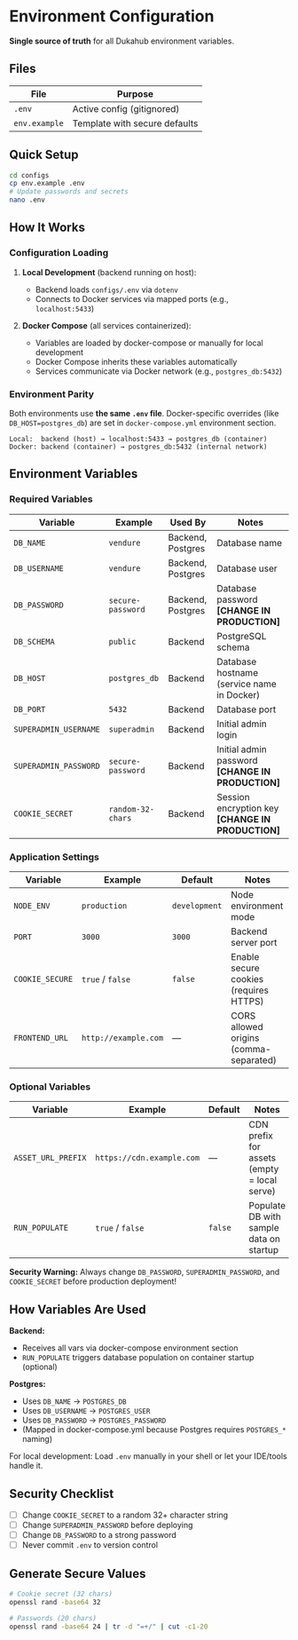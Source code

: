 # Environment Configuration

**Single source of truth** for all Dukahub environment variables.

## Files

| File          | Purpose                       |
| ------------- | ----------------------------- |
| `.env`        | Active config (gitignored)    |
| `env.example` | Template with secure defaults |

## Quick Setup

```bash
cd configs
cp env.example .env
# Update passwords and secrets
nano .env
```

## How It Works

### Configuration Loading

1. **Local Development** (backend running on host):

   - Backend loads `configs/.env` via `dotenv`
   - Connects to Docker services via mapped ports (e.g., `localhost:5433`)

2. **Docker Compose** (all services containerized):
   - Variables are loaded by docker-compose or manually for local development
   - Docker Compose inherits these variables automatically
   - Services communicate via Docker network (e.g., `postgres_db:5432`)

### Environment Parity

Both environments use **the same `.env` file**. Docker-specific overrides (like `DB_HOST=postgres_db`) are set in `docker-compose.yml` environment section.

```
Local:  backend (host) → localhost:5433 → postgres_db (container)
Docker: backend (container) → postgres_db:5432 (internal network)
```

## Environment Variables

### Required Variables

| Variable              | Example           | Used By           | Notes                                             |
| --------------------- | ----------------- | ----------------- | ------------------------------------------------- |
| `DB_NAME`             | `vendure`         | Backend, Postgres | Database name                                     |
| `DB_USERNAME`         | `vendure`         | Backend, Postgres | Database user                                     |
| `DB_PASSWORD`         | `secure-password` | Backend, Postgres | Database password **[CHANGE IN PRODUCTION]**      |
| `DB_SCHEMA`           | `public`          | Backend           | PostgreSQL schema                                 |
| `DB_HOST`             | `postgres_db`     | Backend           | Database hostname (service name in Docker)        |
| `DB_PORT`             | `5432`            | Backend           | Database port                                     |
| `SUPERADMIN_USERNAME` | `superadmin`      | Backend           | Initial admin login                               |
| `SUPERADMIN_PASSWORD` | `secure-password` | Backend           | Initial admin password **[CHANGE IN PRODUCTION]** |
| `COOKIE_SECRET`       | `random-32-chars` | Backend           | Session encryption key **[CHANGE IN PRODUCTION]** |

### Application Settings

| Variable        | Example              | Default       | Notes                                  |
| --------------- | -------------------- | ------------- | -------------------------------------- |
| `NODE_ENV`      | `production`         | `development` | Node environment mode                  |
| `PORT`          | `3000`               | `3000`        | Backend server port                    |
| `COOKIE_SECURE` | `true` / `false`     | `false`       | Enable secure cookies (requires HTTPS) |
| `FRONTEND_URL`  | `http://example.com` | —             | CORS allowed origins (comma-separated) |

### Optional Variables

| Variable           | Example                   | Default | Notes                                       |
| ------------------ | ------------------------- | ------- | ------------------------------------------- |
| `ASSET_URL_PREFIX` | `https://cdn.example.com` | —       | CDN prefix for assets (empty = local serve) |
| `RUN_POPULATE`     | `true` / `false`          | `false` | Populate DB with sample data on startup     |

**Security Warning:** Always change `DB_PASSWORD`, `SUPERADMIN_PASSWORD`, and `COOKIE_SECRET` before production deployment!

## How Variables Are Used

**Backend:**

- Receives all vars via docker-compose environment section
- `RUN_POPULATE` triggers database population on container startup (optional)

**Postgres:**

- Uses `DB_NAME` → `POSTGRES_DB`
- Uses `DB_USERNAME` → `POSTGRES_USER`
- Uses `DB_PASSWORD` → `POSTGRES_PASSWORD`
- (Mapped in docker-compose.yml because Postgres requires `POSTGRES_*` naming)

For local development: Load `.env` manually in your shell or let your IDE/tools handle it.

## Security Checklist

- [ ] Change `COOKIE_SECRET` to a random 32+ character string
- [ ] Change `SUPERADMIN_PASSWORD` before deploying
- [ ] Change `DB_PASSWORD` to a strong password
- [ ] Never commit `.env` to version control

## Generate Secure Values

```bash
# Cookie secret (32 chars)
openssl rand -base64 32

# Passwords (20 chars)
openssl rand -base64 24 | tr -d "=+/" | cut -c1-20

```
